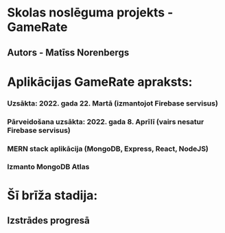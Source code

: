 # Skolas noslēguma projekts - GameRate
## Autors - Matīss Norenbergs

# Aplikācijas GameRate apraksts:
### Uzsākta: 2022. gada 22. Martā (izmantojot Firebase servisus)
### Pārveidošana uzsākta: 2022. gada 8. Aprīlī (vairs nesatur Firebase servisus)
### MERN stack aplikācija (MongoDB, Express, React, NodeJS)
### Izmanto MongoDB Atlas

# Šī brīža stadija:
## Izstrādes progresā